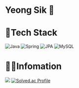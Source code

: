 
# Yeong Sik 👋
  
# 💪Tech Stack
![Java](https://img.shields.io/badge/Java-007396?style=for-the-badge&logo=openjdk&logoColor=white)
![Spring](https://img.shields.io/badge/Spring-6DB33F?style=for-the-badge&logo=Spring&logoColor=white)
![JPA](https://img.shields.io/badge/JPA-000000?style=for-the-badge&logo=Hibernate&logoColor=white)
![MySQL](https://img.shields.io/badge/MySQL-4479A1?style=for-the-badge&logo=MySQL&logoColor=white)

# 👨‍💻Infomation
![](https://github-readme-stats.vercel.app/api/top-langs/?username=dudtlr&layout=donut)
[![Solved.ac Profile](http://mazassumnida.wtf/api/v2/generate_badge?boj=wjsdudtlr86)](https://solved.ac/wjsdudtlr86/)
